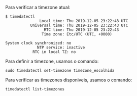Para verificar a timezone atual:

```shell
$ timedatectl
               Local time: Thu 2019-12-05 23:22:43 UTC
           Universal time: Thu 2019-12-05 23:22:43 UTC
                 RTC time: Thu 2019-12-05 23:22:43
                Time zone: Etc/UTC (UTC, +0000)

System clock synchronized: no
              NTP service: inactive
            RTC in local TZ: no
```

Para definir a timezone, usamos o comando:

```shell
sudo timedatectl set-timezone timezone_escolhida
```

Para verificar as timezones disponiveis, usamos o comando:

```shell
timedatectl list-timezones
```
